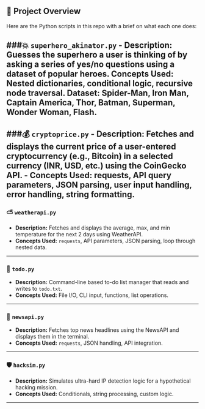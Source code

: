 
## 📁 Project Overview

Here are the Python scripts in this repo with a brief on what each one does:

###💥 `superhero_akinator.py` - 
**Description**: Guesses the superhero a user is thinking of by asking a series of yes/no questions using a dataset of popular heroes.
**Concepts Used**: Nested dictionaries, conditional logic, recursive node traversal. 
**Dataset**: Spider-Man, Iron Man, Captain America, Thor, Batman, Superman, Wonder Woman, Flash.
---
###💰 `cryptoprice.py` - 
**Description**: Fetches and displays the current price of a user-entered cryptocurrency (e.g., Bitcoin) in a selected currency (INR, USD, etc.) using the CoinGecko API. -
**Concepts Used**: requests, API query parameters, JSON parsing, user input handling, error handling, string formatting.
---
### ⛅ `weatherapi.py`
- **Description:** Fetches and displays the average, max, and min temperature for the next 2 days using WeatherAPI.
- **Concepts Used:** `requests`, API parameters, JSON parsing, loop through nested data.
---

### 📝 `todo.py`
- **Description:** Command-line based to-do list manager that reads and writes to `todo.txt`.
- **Concepts Used:** File I/O, CLI input, functions, list operations.

---

### 📰 `newsapi.py`
- **Description:** Fetches top news headlines using the NewsAPI and displays them in the terminal.
- **Concepts Used:** `requests`, JSON handling, API integration.

---

### 🛡️ `hacksim.py`
- **Description:** Simulates ultra-hard IP detection logic for a hypothetical hacking mission.
- **Concepts Used:** Conditionals, string processing, custom logic.

---


